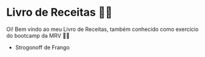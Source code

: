 # Livro de Receitas  :man_cook: 

Oi! Bem vindo ao meu Livro de Receitas, também conhecido como exercício do bootcamp da MRV :woman_technologist:

- Strogonoff de Frango
